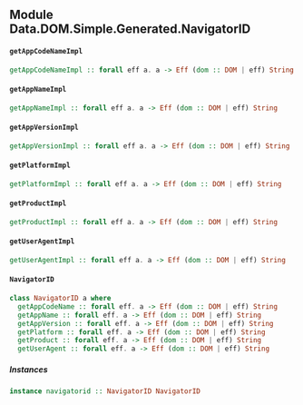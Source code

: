 ## Module Data.DOM.Simple.Generated.NavigatorID

#### `getAppCodeNameImpl`

``` purescript
getAppCodeNameImpl :: forall eff a. a -> Eff (dom :: DOM | eff) String
```

#### `getAppNameImpl`

``` purescript
getAppNameImpl :: forall eff a. a -> Eff (dom :: DOM | eff) String
```

#### `getAppVersionImpl`

``` purescript
getAppVersionImpl :: forall eff a. a -> Eff (dom :: DOM | eff) String
```

#### `getPlatformImpl`

``` purescript
getPlatformImpl :: forall eff a. a -> Eff (dom :: DOM | eff) String
```

#### `getProductImpl`

``` purescript
getProductImpl :: forall eff a. a -> Eff (dom :: DOM | eff) String
```

#### `getUserAgentImpl`

``` purescript
getUserAgentImpl :: forall eff a. a -> Eff (dom :: DOM | eff) String
```

#### `NavigatorID`

``` purescript
class NavigatorID a where
  getAppCodeName :: forall eff. a -> Eff (dom :: DOM | eff) String
  getAppName :: forall eff. a -> Eff (dom :: DOM | eff) String
  getAppVersion :: forall eff. a -> Eff (dom :: DOM | eff) String
  getPlatform :: forall eff. a -> Eff (dom :: DOM | eff) String
  getProduct :: forall eff. a -> Eff (dom :: DOM | eff) String
  getUserAgent :: forall eff. a -> Eff (dom :: DOM | eff) String
```

##### Instances
``` purescript
instance navigatorid :: NavigatorID NavigatorID
```


